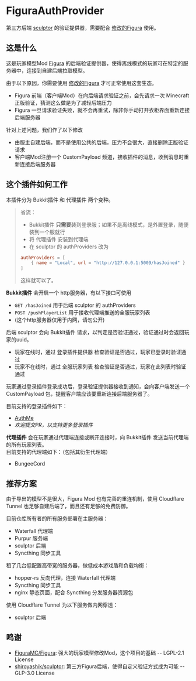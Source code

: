 # FiguraAuthProvider

第三方后端 [sculptor](https://github.com/MrXiaoM/sculptor) 的验证提供器，需要配合 [修改的Figura](https://github.com/MrXiaoM/Figura/tree/1.20.4) 使用。

## 这是什么

这是玩家模型Mod [Figura](https://modrinth.com/mod/figura) 的后端验证提供器，使得离线模式的玩家可在特定的服务器中，连接到自建后端拉取模型。

由于以下原因，你需要使用 [修改的Figura](https://github.com/MrXiaoM/Figura/tree/1.20.4) 才可正常使用这套生态。
+ Figura 前端（客户端Mod）在向后端请求验证之前，会先请求一次 Minecraft 正版验证，猜测这么做是为了减轻后端压力
+ Figura 一旦请求验证失败，就不会再重试，除非你手动打开衣柜界面重新连接后端服务器

针对上述问题，我们作了以下修改
+ 由服主自建后端，而不是使用公共的后端，压力不会很大，直接删除正版验证请求
+ 客户端Mod注册一个 CustomPayload 频道，接收插件的消息，收到消息时重新连接后端服务器

## 这个插件如何工作

本插件分为 Bukkit插件 和 代理插件 两个变种。

> 省流：
> + Bukkit插件 **只需要**装到登录服；如果不是离线模式，是外置登录，随便装到一个服就行
> + 将 代理插件 安装到代理端
> + 在 sculptor 的 authProviders 改为
> ```toml
> authProviders = [
>     { name = "Local", url = "http://127.0.0.1:5009/hasJoined" }
> ]
> ```
> 这样就可以了。

**Bukkit插件** 会开启一个 http服务器，有以下接口可使用
+ `GET /hasJoined` 用于后端 sculptor 的 authProviders
+ `POST /pushPlayerList` 用于接收代理端推送的全服玩家列表
+ (这个http服务器仅用于内网，请勿公开)

后端 sculptor 会向 Bukkit插件 请求，以判定是否验证通过，验证通过时会返回玩家的uuid。
+ 玩家在线时，通过 登录插件提供器 检查验证是否通过，玩家已登录时验证通过
+ 玩家不在线时，通过 全服玩家列表 检查验证是否通过，玩家在此列表时验证通过

玩家通过登录插件登录成功后，登录验证提供器接收到通知，会向客户端发送一个 CustomPayload 包，提醒客户端应该要重新连接后端服务器了。

目前支持的登录插件如下：
+ [AuthMe](https://www.spigotmc.org/resources/6269)
+ *欢迎提交PR，以支持更多登录插件*

**代理插件** 会在玩家通过代理端连接或断开连接时，向 Bukkit插件 发送当前代理端的所有玩家列表。  
目前支持的代理端如下：（包括其衍生代理端）
+ BungeeCord

## 推荐方案

由于导出的模型不是很大，Figura Mod 也有完善的重连机制，使用 Cloudflare Tunnel 也足够自建后端了，而且还有足够的免费防御。

目前仓库所有者的所有服务部署在主服务器：
+ Waterfall 代理端
+ Purpur 服务端
+ sculptor 后端
+ Syncthing 同步工具

租了几台低配置高带宽的服务器，做低成本游戏盾和负载均衡：
+ hopper-rs 反向代理，连接 Waterfall 代理端
+ Syncthing 同步工具
+ nginx 静态页面，配合 Syncthing 分发服务器资源包

使用 Cloudflare Tunnel 为以下服务做内网穿透：
+ sculptor 后端

## 鸣谢

+ [FiguraMC/Figura](https://github.com/FiguraMC/Figura): 强大的玩家模型修改Mod，这个项目的基础 -- LGPL-2.1 License
+ [shiroyashik/sculptor](https://github.com/shiroyashik/sculptor): 第三方Figura后端，使得自定义验证方式成为可能 -- GLP-3.0 License
